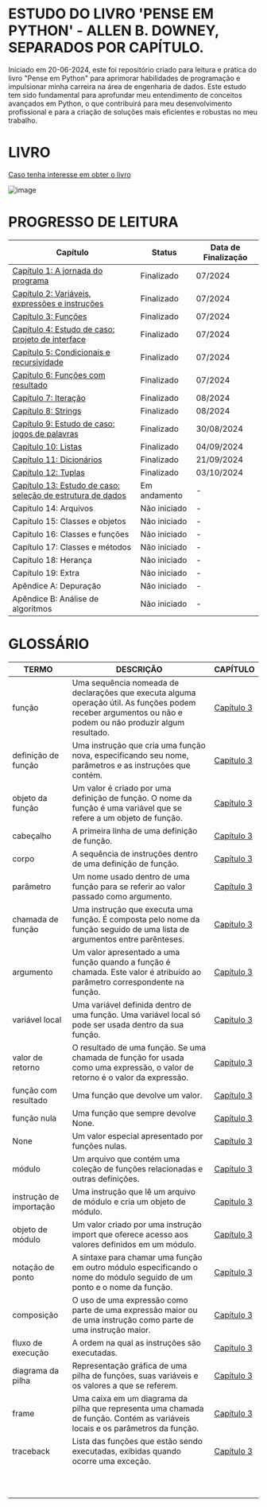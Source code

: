 # ESTUDO DO LIVRO 'PENSE EM PYTHON' - ALLEN B. DOWNEY, SEPARADOS POR CAPÍTULO. 
Iniciado em 20-06-2024, este foi repositório criado para leitura e prática do livro "Pense em Python" para aprimorar habilidades de programação e impulsionar minha carreira na área de engenharia de dados. Este estudo tem sido fundamental para aprofundar meu entendimento de conceitos avançados em Python, o que contribuirá para meu desenvolvimento profissional e para a criação de soluções mais eficientes e robustas no meu trabalho.

# LIVRO
[Caso tenha interesse em obter o livro](https://a.co/d/hYDbke6)

![image](https://github.com/user-attachments/assets/cf41b729-1e52-4aa8-924c-ac2d5b673412)

# PROGRESSO DE LEITURA

|                    Capítulo                                                                                                     |    Status    | Data de Finalização |
|---------------------------------------------------------------------------------------------------------------------------------|--------------|---------------------|
| [Capítulo 1: A jornada do programa](https://github.com/bitwoman/pense-em-python/tree/main/capitulo_1)                           | Finalizado   |        07/2024      |
| [Capítulo 2: Variáveis, expressões e instruções](https://github.com/bitwoman/pense-em-python/tree/main/capitulo_2)              | Finalizado   |        07/2024      |
| [Capítulo 3: Funções](https://github.com/bitwoman/pense-em-python/tree/main/capitulo_3)                                         | Finalizado   |        07/2024      |
| [Capítulo 4: Estudo de caso: projeto de interface](https://github.com/bitwoman/pense-em-python/tree/main/capitulo_4)            | Finalizado   |        07/2024      |
| [Capítulo 5: Condicionais e recursividade](https://github.com/bitwoman/pense-em-python/tree/main/capitulo_5)                    | Finalizado   |        07/2024      |
| [Capítulo 6: Funções com resultado](https://github.com/bitwoman/pense-em-python/tree/main/capitulo_6)                           | Finalizado   |        07/2024      |
| [Capítulo 7: Iteração](https://github.com/bitwoman/pense-em-python/tree/main/capitulo_7)                                        | Finalizado   |        08/2024      |
| [Capítulo 8: Strings](https://github.com/bitwoman/pense-em-python/tree/main/capitulo_8)                                         | Finalizado   |        08/2024      |
| [Capítulo 9: Estudo de caso: jogos de palavras](https://github.com/bitwoman/pense-em-python/tree/main/capitulo_9)               | Finalizado   |      30/08/2024     |
| [Capítulo 10: Listas](https://github.com/bitwoman/pense-em-python/tree/main/capitulo_10)                                        | Finalizado   |      04/09/2024     |
| [Capítulo 11: Dicionários](https://github.com/bitwoman/pense-em-python/tree/main/capitulo_11)                                   | Finalizado   |      21/09/2024     |
| [Capítulo 12: Tuplas](https://github.com/bitwoman/pense-em-python/tree/main/capitulo_12)                                        | Finalizado   |      03/10/2024     |
| [Capítulo 13: Estudo de caso: seleção de estrutura de dados](https://github.com/bitwoman/pense-em-python/tree/main/capitulo_13) | Em andamento |          -          |
| Capítulo 14: Arquivos                                      | Não iniciado |          -          |
| Capítulo 15: Classes e objetos                             | Não iniciado |          -          |
| Capítulo 16: Classes e funções                             | Não iniciado |          -          |
| Capítulo 17: Classes e métodos                             | Não iniciado |          -          |
| Capítulo 18: Herança                                       | Não iniciado |          -          |
| Capítulo 19: Extra                                         | Não iniciado |          -          |
| Apêndice A: Depuração                                      | Não iniciado |          -          |
| Apêndice B: Análise de algoritmos                          | Não iniciado |          -          |


# GLOSSÁRIO
|        TERMO            |                                  DESCRIÇÃO                                                                                                                 |    CAPÍTULO                                                |
|-------------------------|------------------------------------------------------------------------------------------------------------------------------------------------------------|------------------------------------------------------------|
|      função             | Uma sequência nomeada de declarações que executa alguma operação útil. As funções podem receber argumentos ou não e podem ou não produzir algum resultado. |[Capítulo 3](https://github.com/bitwoman/pense-em-python/blob/main/capitulo_3/capitulo3.ipynb)                                             |
| definição de função     | Uma instrução que cria uma função nova, especificando seu nome, parâmetros e as instruções que contém.                                                     |[Capítulo 3](https://github.com/bitwoman/pense-em-python/blob/main/capitulo_3/capitulo3.ipynb)|
| objeto da função        | Um valor é criado por uma definição de função. O nome da função é uma variável que se refere a um objeto de função.                                        |[Capítulo 3](https://github.com/bitwoman/pense-em-python/blob/main/capitulo_3/capitulo3.ipynb)                                             |
| cabeçalho               | A primeira linha de uma definição de função.                                                                                                               |[Capítulo 3](https://github.com/bitwoman/pense-em-python/blob/main/capitulo_3/capitulo3.ipynb)                                             |
| corpo                   | A sequência de instruções dentro de uma definição de função.                                                                                               |[Capítulo 3](https://github.com/bitwoman/pense-em-python/blob/main/capitulo_3/capitulo3.ipynb)                                             |
| parâmetro               | Um nome usado dentro de uma função para se referir ao valor passado como argumento.                                                                        |[Capítulo 3](https://github.com/bitwoman/pense-em-python/blob/main/capitulo_3/capitulo3.ipynb)                                             |
| chamada de função       | Uma instrução que executa uma função. É composta pelo nome da função seguido de uma lista de argumentos entre parênteses.                                  |[Capítulo 3](https://github.com/bitwoman/pense-em-python/blob/main/capitulo_3/capitulo3.ipynb)                                             |
| argumento               | Um valor apresentado a uma função quando a função é chamada. Este valor é atribuído ao parâmetro correspondente na função.                                 |[Capítulo 3](https://github.com/bitwoman/pense-em-python/blob/main/capitulo_3/capitulo3.ipynb)                                             |
| variável local          | Uma variável definida dentro de uma função. Uma variável local só pode ser usada dentro da sua função.                                                     |[Capítulo 3](https://github.com/bitwoman/pense-em-python/blob/main/capitulo_3/capitulo3.ipynb)                                             |
| valor de retorno        | O resultado de uma função. Se uma chamada de função for usada como uma expressão, o valor de retorno é o valor da expressão.                               |[Capítulo 3](https://github.com/bitwoman/pense-em-python/blob/main/capitulo_3/capitulo3.ipynb)                                             |
| função com resultado    | Uma função que devolve um valor.                                                                                                                           |[Capítulo 3](https://github.com/bitwoman/pense-em-python/blob/main/capitulo_3/capitulo3.ipynb)                                             |
| função nula             | Uma função que sempre devolve None.                                                                                                                        |[Capítulo 3](https://github.com/bitwoman/pense-em-python/blob/main/capitulo_3/capitulo3.ipynb)                                             |
| None                    | Um valor especial apresentado por funções nulas.                                                                                                           |[Capítulo 3](https://github.com/bitwoman/pense-em-python/blob/main/capitulo_3/capitulo3.ipynb)                                             |
| módulo                  | Um arquivo que contém uma coleção de funções relacionadas e outras definições.                                                                             |[Capítulo 3](https://github.com/bitwoman/pense-em-python/blob/main/capitulo_3/capitulo3.ipynb)                                             |
| instrução de importação | Uma instrução que lê um arquivo de módulo e cria um objeto de módulo.                                                                                      |[Capítulo 3](https://github.com/bitwoman/pense-em-python/blob/main/capitulo_3/capitulo3.ipynb)                                             |
| objeto de módulo        | Um valor criado por uma instrução import que oferece acesso aos valores definidos em um módulo.                                                            |[Capítulo 3](https://github.com/bitwoman/pense-em-python/blob/main/capitulo_3/capitulo3.ipynb)                                             |
| notação de ponto        | A sintaxe para chamar uma função em outro módulo especificando o nome do módulo seguido de um ponto e o nome da função.                                    |[Capítulo 3](https://github.com/bitwoman/pense-em-python/blob/main/capitulo_3/capitulo3.ipynb)                                            |
| composição              | O uso de uma expressão como parte de uma expressão maior ou de uma instrução como parte de uma instrução maior.                                            |[Capítulo 3](https://github.com/bitwoman/pense-em-python/blob/main/capitulo_3/capitulo3.ipynb)                                             |
| fluxo de execução       | A ordem na qual as instruções são executadas.                                                                                                              |[Capítulo 3](https://github.com/bitwoman/pense-em-python/blob/main/capitulo_3/capitulo3.ipynb)                                             |
| diagrama da pilha       | Representação gráfica de uma pilha de funções, suas variáveis e os valores a que se referem.                                                               |[Capítulo 3](https://github.com/bitwoman/pense-em-python/blob/main/capitulo_3/capitulo3.ipynb)                                             |
| frame                   | Uma caixa em um diagrama da pilha que representa uma chamada de função. Contém as variáveis locais e os parâmetros da função.                              |[Capítulo 3](https://github.com/bitwoman/pense-em-python/blob/main/capitulo_3/capitulo3.ipynb)                                             |
| traceback               | Lista das funções que estão sendo executadas, exibidas quando ocorre uma exceção.                                                                          |[Capítulo 3](https://github.com/bitwoman/pense-em-python/blob/main/capitulo_3/capitulo3.ipynb)                                             |
|                         |                                                                                                                                                            |                                                            |
|                         |                                                                                                                                                            |                                                            |
|                         |                                                                                                                                                            |                                                            |
|                         |                                                                                                                                                            |                                                            |
|                         |                                                                                                                                                            |                                                            |
|                         |                                                                                                                                                            |                                                            |
|                         |                                                                                                                                                            |                                                            |
|                         |                                                                                                                                                            |                                                            |
|                         |                                                                                                                                                            |                                                            |
|                         |                                                                                                                                                            |                                                            |














